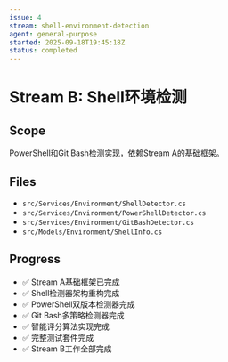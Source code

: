 ```yaml
---
issue: 4
stream: shell-environment-detection
agent: general-purpose
started: 2025-09-18T19:45:18Z
status: completed
---
```


# Stream B: Shell环境检测

## Scope
PowerShell和Git Bash检测实现，依赖Stream A的基础框架。

## Files
- `src/Services/Environment/ShellDetector.cs`
- `src/Services/Environment/PowerShellDetector.cs`
- `src/Services/Environment/GitBashDetector.cs`
- `src/Models/Environment/ShellInfo.cs`

## Progress
- ✅ Stream A基础框架已完成
- ✅ Shell检测器架构重构完成
- ✅ PowerShell双版本检测器完成
- ✅ Git Bash多策略检测器完成
- ✅ 智能评分算法实现完成
- ✅ 完整测试套件完成
- ✅ Stream B工作全部完成